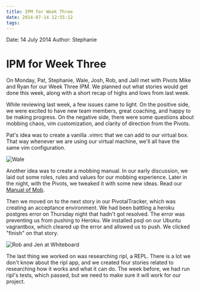 ```yaml
---
title: IPM for Week Three
date: 2014-07-14 12:55:12
tags:
---
```


Date: 14 July 2014
Author: Stephanie
# IPM for Week Three

On Monday, Pat, Stephanie, Wale, Josh, Rob, and Jalil met with Pivots Mike and Ryan for our Week Three IPM. We planned out what stories would get done this week, along with a short recap of highs and lows from last week.

While reviewing last week, a few issues came to light. On the positive side, we were excited to have new team members, great coaching, and happy to be making progress. On the negative side, there were some questions about mobbing chaos, vim customization, and clarity of direction from the Pivots.

Pat's idea was to create a vanilla .vimrc that we can add to our virtual box. That way whenever we are using our virtual machine, we'll all have the same vim configuration.

![Wale](/attachments/7-14_Wale.jpg)

Another idea was to create a mobbing manual. In our early discussion, we laid out some roles, rules and values for our mobbing experience. Later in the night, with the Pivots, we tweaked it with some new ideas. Read our [Manual of Mob](https://gist.github.com/).

Then we moved on to the next story in our PivotalTracker, which was creating an acceptance environment. We had been battling a heroku postgres error on Thursday night that hadn't got resolved. The error was preventing us from pushing to Heroku. We installed psql on our Ubuntu vagrantbox, which cleared up the error and allowed us to push. We clicked "finish" on that story.

![Rob and Jen at Whiteboard](/attachments/7-14_RobandJen.jpg)

The last thing we worked on was researching ripl, a REPL. There is a lot we don't know about the ripl app, and we created four stories related to researching how it works and what it can do. The week before, we had run ripl's tests, which passed, but we need to make sure it will work for our project.
